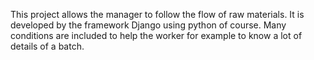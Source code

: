 This project allows the manager to follow the flow of raw materials. It is developed by the framework Django using python of course. Many conditions are included
 to help the worker for example to know a lot of details of a batch.

